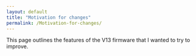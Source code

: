 ```yaml
---
layout: default
title: "Motivation for changes"
permalink: /Motivation-for-changes/
---
```

This page outlines the features of the V13 firmware that I wanted to try to improve. 


